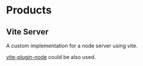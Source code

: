 # Products

## Vite Server

A custom implementation for a node server using vite.

[vite-plugin-node](https://www.npmjs.com/package/vite-plugin-node) could be also used.
